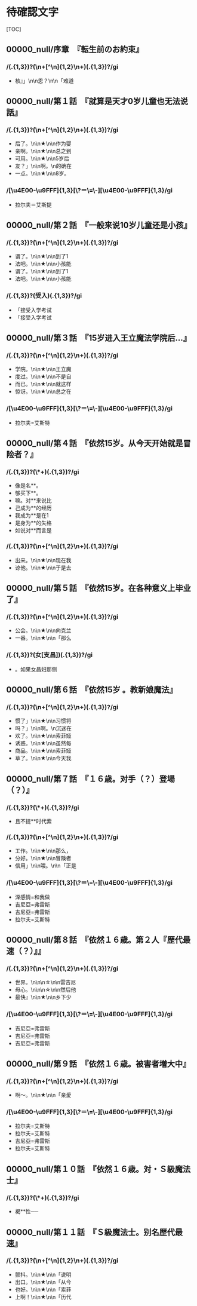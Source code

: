 # 待確認文字

[TOC]

## 00000_null/序章　『転生前のお約束』

### /(.{1,3})?(\n+[^\n]{1,2}\n+)(.{1,3})?/gi

- 核』」\n\n恩？\n\n「难道


## 00000_null/第１話　『就算是天才0岁儿童也无法说話』

### /(.{1,3})?(\n+[^\n]{1,2}\n+)(.{1,3})?/gi

- 后了。\n\n★\n\n作为婴
- 亲啊。\n\n★\n\n总之到
- 可用。\n\n★\n\n5岁后
- 友？」\n\n啊。\n的确在
- 一点。\n\n★\n\n8岁。

### /[\\u4E00-\\u9FFF]{1,3}[\\?＝\\=\\-][\\u4E00-\\u9FFF]{1,3}/gi

- 拉尔夫＝艾斯提


## 00000_null/第２話　『一般来说10岁儿童还是小孩』

### /(.{1,3})?(\n+[^\n]{1,2}\n+)(.{1,3})?/gi

- 谓了。\n\n★\n\n到了1
- 法吧。\n\n★\n\n小孩能
- 谓了。\n\n★\n\n到了1
- 法吧。\n\n★\n\n小孩能

### /(.{1,3})?(受入)(.{1,3})?/gi

- 「接受入学考试
- 「接受入学考试


## 00000_null/第３話　『15岁进入王立魔法学院后…』

### /(.{1,3})?(\n+[^\n]{1,2}\n+)(.{1,3})?/gi

- 学院。\n\n★\n\n王立魔
- 度过。\n\n★\n\n不是自
- 而已。\n\n★\n\n就这样
- 惊讶。\n\n★\n\n总之在

### /[\\u4E00-\\u9FFF]{1,3}[\\?＝\\=\\-][\\u4E00-\\u9FFF]{1,3}/gi

- 拉尔夫=艾斯特


## 00000_null/第４話　『依然15岁。从今天开始就是冒险者？』

### /(.{1,3})?(\\*+)(.{1,3})?/gi

- 像是名**。
- 够买下**。
- 嘛。对**来说比
- 己成为**的经历
- 我成为**是在1
- 是身为**的失格
- 如说对**而言是

### /(.{1,3})?(\n+[^\n]{1,2}\n+)(.{1,3})?/gi

- 出来。\n\n★\n\n现在我
- 谅他。\n\n★\n\n于是去


## 00000_null/第５話　『依然15岁。在各种意义上毕业了』

### /(.{1,3})?(\n+[^\n]{1,2}\n+)(.{1,3})?/gi

- 公会。\n\n★\n\n向克兰
- 一番。\n\n★\n\n「那么

### /(.{1,3})?(女[支昌])(.{1,3})?/gi

- 。如果女昌妇那侧


## 00000_null/第６話　『依然15岁 。教新娘魔法』

### /(.{1,3})?(\n+[^\n]{1,2}\n+)(.{1,3})?/gi

- 惯了」\n\n★\n\n习惯将
- 吗？」\n\n啊。\n沉迷在
- 欢了。\n\n★\n\n索菲娅
- 诱惑。\n\n★\n\n虽然每
- 商品。\n\n★\n\n索菲娅
- 草了。\n\n★\n\n今天我


## 00000_null/第７話　『１６歳。对手（？）登場（？）』

### /(.{1,3})?(\\*+)(.{1,3})?/gi

- 且不提**时代索

### /(.{1,3})?(\n+[^\n]{1,2}\n+)(.{1,3})?/gi

- 工作。\n\n★\n\n那么，
- 分好。\n\n★\n\n冒険者
- 信用」\n\n喂。\n\n「正是

### /[\\u4E00-\\u9FFF]{1,3}[\\?＝\\=\\-][\\u4E00-\\u9FFF]{1,3}/gi

- 深感情=和我做
- 吉尼亞=弗雷斯
- 吉尼亞=弗雷斯
- 拉尔夫=艾斯特


## 00000_null/第８話　『依然１６歳。第２人『歴代最速（？）』』

### /(.{1,3})?(\n+[^\n]{1,2}\n+)(.{1,3})?/gi

- 世界。\n\n\n☆\n\n雷吉尼
- 母心。\n\n\n☆\n\n然后他
- 最快』\n\n★\n\n乡下少

### /[\\u4E00-\\u9FFF]{1,3}[\\?＝\\=\\-][\\u4E00-\\u9FFF]{1,3}/gi

- 吉尼亞=弗雷斯
- 吉尼亞=弗雷斯
- 吉尼亞=弗雷斯


## 00000_null/第９話　『依然１６歳。被害者増大中』

### /(.{1,3})?(\n+[^\n]{1,2}\n+)(.{1,3})?/gi

- 啊～。\n\n★\n\n「亲愛

### /[\\u4E00-\\u9FFF]{1,3}[\\?＝\\=\\-][\\u4E00-\\u9FFF]{1,3}/gi

- 拉尔夫=艾斯特
- 拉尔夫=艾斯特
- 吉尼亞=弗雷斯
- 拉尔夫=艾斯特


## 00000_null/第１０話　『依然１６歳。対・Ｓ級魔法士』

### /(.{1,3})?(\\*+)(.{1,3})?/gi

- 褐**性──


## 00000_null/第１１話　『Ｓ級魔法士。别名歴代最速』

### /(.{1,3})?(\n+[^\n]{1,2}\n+)(.{1,3})?/gi

- 颤抖。\n\n★\n\n「说明
- 出口。\n\n★\n\n「从今
- 也好。\n\n★\n\n「索菲
- 上啊！\n\n★\n\n「历代

